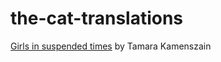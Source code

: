# the-cat-translations

[Girls in suspended times](./Blog/girls-in-suspended-times.md) by Tamara Kamenszain